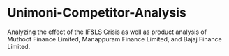 # Unimoni-Competitor-Analysis
Analyzing the effect of the IF&LS Crisis as well as product analysis of Muthoot Finance Limited, Manappuram Finance Limited, and Bajaj Finance Limited.
